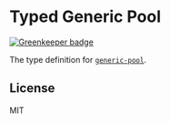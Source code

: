 # Typed Generic Pool

[![Greenkeeper badge](https://badges.greenkeeper.io/types/npm-generic-pool.svg)](https://greenkeeper.io/)

The type definition for [`generic-pool`](https://github.com/coopernurse/node-pool).

## License

MIT
